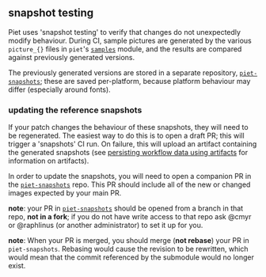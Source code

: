 ## snapshot testing

Piet uses 'snapshot testing' to verify that changes do not unexpectedly modify
behaviour. During CI, sample pictures are generated by the various `picture_{}`
files in `piet`'s [`samples`] module, and the results are compared against
previously generated versions.

The previously generated versions are stored in a separate repository,
[`piet-snapshots`]; these are saved per-platform, because platform behaviour may
differ (especially around fonts).

### updating the reference snapshots

If your patch changes the behaviour of these snapshots, they will need to be
regenerated. The easiest way to do this is to open a draft PR; this will trigger
a 'snapshots' CI run. On failure, this will upload an artifact containing the
generated snapshots (see [persisting workflow data using artifacts] for
information on artifacts).

In order to update the snapshots, you will need to open a companion PR in
the [`piet-snapshots`] repo. This PR should include all of the new or changed
images expected by your main PR.

**note**: your PR in [`piet-snapshots`] should be opened from a branch in that
repo, **not in a fork**; if you do not have write access to that repo ask @cmyr
or @raphlinus (or another administrator) to set it up for you.

**note**: When your PR is merged, you should merge (**not rebase**) your PR in
`piet-snapshots`. Rebasing would cause the revision to be rewritten, which would
mean that the commit referenced by the submodule would no longer exist.

[`samples`]: https://github.com/linebender/piet/tree/master/piet/src/samples
[`piet-snapshots`]: https://github.com/linebender/piet-snapshots
[persisting workflow data using artifacts]: https://docs.github.com/en/actions/configuring-and-managing-workflows/persisting-workflow-data-using-artifacts
